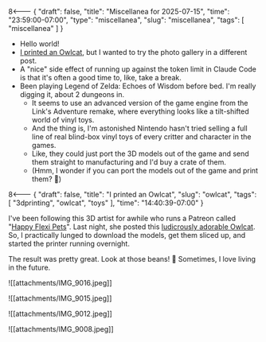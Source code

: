 8<--- { "draft": false, "title": "Miscellanea for 2025-07-15", "time": "23:59:00-07:00", "type": "miscellanea", "slug": "miscellanea", "tags": [ "miscellanea" ] }

- Hello world!
- [I printed an Owlcat](https://blog.lmorchard.com/2025/07/15/owlcat/), but I wanted to try the photo gallery in a different post.
- A "nice" side effect of running up against the token limit in Claude Code is that it's often a good time to, like, take a break.
- Been playing Legend of Zelda: Echoes of Wisdom before bed. I'm really digging it, about 2 dungeons in.
	- It seems to use an advanced version of the game engine from the Link's Adventure remake, where everything looks like a tilt-shifted world of vinyl toys. 
	- And the thing is, I'm astonished Nintendo hasn't tried selling a full line of real blind-box vinyl toys of every critter and character in the games.
	- Like, they could just port the 3D models out of the game and send them straight to manufacturing and I'd buy a crate of them. 
	- (Hmm, I wonder if you can port the models out of the game and print them? 🤔)


8<--- { "draft": false, "title": "I printed an Owlcat", "slug": "owlcat", "tags": [ "3dprinting", "owlcat", "toys" ], "time": "14:40:39-07:00" }

I've been following this 3D artist for awhile who runs a Patreon called "[Happy Flexi Pets](https://www.patreon.com/happyflexipets)". Last night, she posted this [ludicrously adorable Owlcat](https://www.patreon.com/posts/new-design-75-134119470). So, I practically lunged to download the models, get them sliced up, and started the printer running overnight.

The result was pretty great. Look at those beans! 🐾 Sometimes, I love living in the future.

<image-gallery>

![[attachments/IMG_9016.jpeg]]

![[attachments/IMG_9015.jpeg]]

![[attachments/IMG_9012.jpeg]]

![[attachments/IMG_9008.jpeg]]

</image-gallery>
